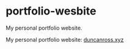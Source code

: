 # portfolio-wesbite
My personal portfolio website.

My personal portfolio website: [duncanross.xyz](https://duncanross.xyz)
